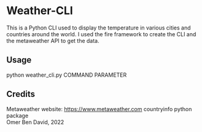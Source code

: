 # Weather-CLI
This is a Python CLI used to display the temperature in various cities and countries around the world.
I used the fire framework to create the CLI and the metaweather API to get the data.
## Usage
python weather_cli.py COMMAND PARAMETER
## Credits
Metaweather website: https://www.metaweather.com
countryinfo python package  
Omer Ben David, 2022